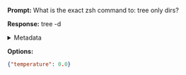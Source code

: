 **Prompt:**
What is the exact zsh command to: tree only dirs?


**Response:**
tree -d

<details><summary>Metadata</summary>

- Duration: 610 ms
- Datetime: 2023-08-28T09:45:15.980590
- Model: gpt-3.5-turbo-0613

</details>

**Options:**
```json
{"temperature": 0.0}
```

